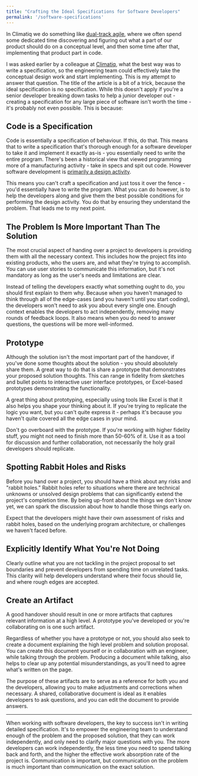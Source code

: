 ```yaml
---
title: "Crafting the Ideal Specifications for Software Developers"
permalink: '/software-specifications'
---
```


In Climatiq we do something like [dual-track agile](https://www.productboard.com/glossary/dual-track-agile/), where we often spend some dedicated time discovering and figuring out what a part of our product should do on a conceptual level, and then some time after that, implementing that product part in code.

I was asked earlier by a colleague at [Climatiq](https://www.climatiq.io/), what the best way was to write a specification, so the engineering team could effectively take the conceptual design work and start implementing. This is my attempt to answer that question. The title of the article is a bit of a trick, because the ideal specification is no specification. While this doesn't apply if you're a senior developer breaking down tasks to help a junior developer out - creating a specification for any large piece of software isn't worth the time - it's probably not even possible. This is because:

## Code **is** a Specification

Code is essentially a specification of behaviour. If this, do that. This means that to write a specification that's thorough enough for a software developer to take it and implement it exactly as-is - you essentially need to write the entire program.
There's been a historical view that viewed programming more of a manufacturing activity - take in specs and spit out code. However software development is [primarily a design activity](https://wiki.c2.com/?TheSourceCodeIsTheDesignhttps://wiki.c2.com/?TheSourceCodeIsTheDesign).

This means you can't craft a specification and just toss it over the fence - you'd essentially have to write the program. What you can do however, is to help the developers along and give them the best possible conditions for performing the design activity. You do that by ensuring they understand the problem. That leads me to my next point.

## The Problem Is More Important Than The Solution

The most crucial aspect of handing over a project to developers is providing them with all the necessary context.
This includes how the project fits into existing products, who the users are, and what they're trying to accomplish. You can use user stories to communicate this information, but it's not mandatory as long as the user's needs and limitations are clear.

Instead of telling the developers exactly what something ought to do, you should first explain to them why. Because when you haven't managed to think through all of the edge-cases (and you haven't until you start coding), the developers won't need to ask you about every single one. Enough context enables the developers to act independently, removing many rounds of feedback loops. It also means when you do need to answer questions, the questions will be more well-informed.

## Prototype
Although the solution isn't the most important part of the handover, if you've done some thoughts about the solution - you should absolutely share them.
A great way to do that is share a prototype that demonstrates your proposed solution thoughts. This can range in fidelity from sketches and bullet points to interactive user interface prototypes, or Excel-based prototypes demonstrating the functionality.

A great thing about prototyping, especially using tools like Excel is that it also helps you shape your thinking about it. If you're trying to replicate the logic you want, but you can't quite express it - perhaps it's because you haven't quite covered all the edge cases in your mind.

Don't go overboard with the prototype. If you're working with higher fidelity stuff, you might not need to finish more than 50-60% of it. Use it as a tool for discussion and further collaboration, not necessarily the holy grail developers should replicate.

## Spotting Rabbit Holes and Risks

Before you hand over a project, you should have a think about any risks and "rabbit holes." Rabbit holes refer to situations where there are technical unknowns or unsolved design problems that can significantly extend the project's completion time.
By being up-front about the things we don't know yet, we can spark the discussion about how to handle those things early on.

Expect that the developers might have their own assessment of risks and rabbit holes, based on the underlying program architecture, or challenges we haven't faced before.

## Explicitly Identify What You're Not Doing

Clearly outline what you are not tackling in the project proposal to set boundaries and prevent developers from spending time on unrelated tasks. This clarity will help developers understand where their focus should lie, and where rough edges are accepted.

## Create an Artifact

A good handover should result in one or more artifacts that captures relevant information at a high level. A prototype you've developed or you're collaborating on is one such artifact.

Regardless of whether you have a prototype or not, you should also seek to create a document explaining the high level problem and solution proposal.
You can create this document yourself or in collaboration with an engineer, while talking through the problem.
Producing a document while talking, also helps to clear up any potential misunderstandings, as you'll need to agree what's written on the page. 

The purpose of these artifacts are to serve as a reference for both you and the developers, allowing you to make adjustments and corrections when necessary. A shared, collaborative document is ideal as it enables developers to ask questions, and you can edit the document to provide answers.

---

When working with software developers, the key to success isn't in writing detailed specification. It's to empower the engineering team to understand enough of the problem and the proposed solution, that they can work independently, and only need to clarify major questions with you. The more developers can work independently, the less time you need to spend talking back and forth, and the higher the effective work absorption rate of the project is. Communication is important, but communication on the problem is much important than communication on the exact solution.
